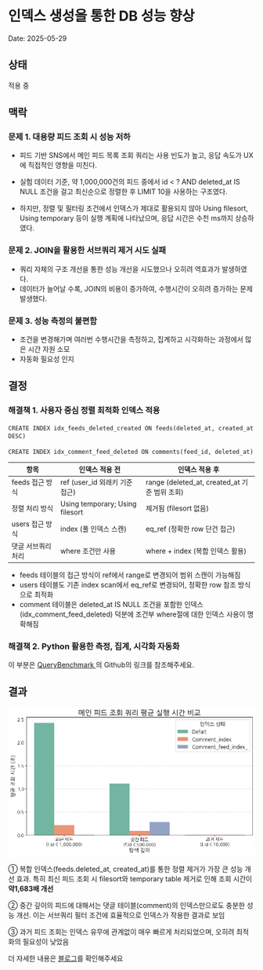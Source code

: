 # 인덱스 생성을 통한 DB 성능 향상

Date: 2025-05-29

## 상태

적용 중

## 맥락

### 문제 1. 대용량 피드 조회 시 성능 저하

- 피드 기반 SNS에서 메인 피드 목록 조회 쿼리는 사용 빈도가 높고, 응답 속도가 UX에 직접적인 영향을 미친다.

- 실험 데이터 기준, 약 1,000,000건의 피드 중에서 id < ? AND deleted_at IS NULL 조건을 걸고 최신순으로 정렬한 후 LIMIT 10을 사용하는 구조였다.

- 하지만, 정렬 및 필터링 조건에서 인덱스가 제대로 활용되지 않아 Using filesort, Using temporary 등이 실행 계획에 나타났으며, 응답 시간은 수천 ms까지 상승하였다.

### 문제 2. JOIN을 활용한 서브쿼리 제거 시도 실패

- 쿼리 자체의 구조 개선을 통한 성능 개선을 시도했으나 오히려 역효과가 발생하였다.
- 데이터가 늘어날 수록, JOIN의 비용이 증가하여, 수행시간이 오히려 증가하는 문제 발생했다.

### 문제 3. 성능 측정의 불편함

- 조건을 변경해가며 여러번 수행시간을 측정하고, 집계하고 시각화하는 과정에서 많은 시간 자원 소모
- 자동화 필요성 인지

## 결정

### 해결책 1. 사용자 중심 정렬 최적화 인덱스 적용

```
CREATE INDEX idx_feeds_deleted_created ON feeds(deleted_at, created_at DESC)

CREATE INDEX idx_comment_feed_deleted ON comments(feed_id, deleted_at)
```

| 항목               | 인덱스 적용 전                  | 인덱스 적용 후                                |
| ------------------ | ------------------------------- | --------------------------------------------- |
| feeds 접근 방식    | ref (user_id 외래키 기준 접근)  | range (deleted_at, created_at 기준 범위 조회) |
| 정렬 처리 방식     | Using temporary; Using filesort | 제거됨 (filesort 없음)                        |
| users 접근 방식    | index (풀 인덱스 스캔)          | eq_ref (정확한 row 단건 접근)                 |
| 댓글 서브쿼리 처리 | where 조건만 사용               | where + index (복합 인덱스 활용)              |

- feeds 테이블의 접근 방식이 ref에서 range로 변경되어 범위 스캔이 가능해짐
- users 테이블도 기존 index scan에서 eq_ref로 변경되어, 정확한 row 참조 방식으로 최적화
- comment 테이블은 deleted_at IS NULL 조건을 포함한 인덱스(idx_comment_feed_deleted) 덕분에 조건부 where절에 대한 인덱스 사용이 명확해짐

### 해결책 2. Python 활용한 측정, 집계, 시각화 자동화

이 부분은
[ QueryBenchmark ](https://github.com/parkhongseok/QueryBenchmark)의 Github의 링크를 참조해주세요.

## 결과

!["메인 피드 조회 평균 실행 시간 비교"](./12-인덱스-생성을-통한-DB-성능-향상.png)

① 복합 인덱스(feeds.deleted_at, created_at)를 통한 정렬 제거가 가장 큰 성능 개선 효과. 특히 최신 피드 조회 시 filesort와 temporary table 제거로 인해 조회 시간이 **약1,683배 개선**

② 중간 깊이의 피드에 대해서는 댓글 테이블(comment)의 인덱스만으로도 충분한 성능 개선. 이는 서브쿼리 필터 조건에 효율적으로 인덱스가 작용한 결과로 보임

③ 과거 피드 조회는 인덱스 유무에 관계없이 매우 빠르게 처리되었으며, 오히려 최적화의 필요성이 낮았음

더 자세한 내용은 [블로그](https://keinmall.tistory.com/21)를 확인해주세요
